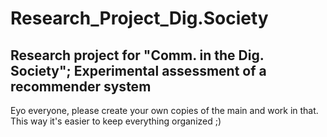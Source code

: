 # Research_Project_Dig.Society
## Research project for "Comm. in the Dig. Society"; Experimental assessment of a recommender system

Eyo everyone, please create your own copies of the main and work in that. This way it's easier to keep everything organized ;)

